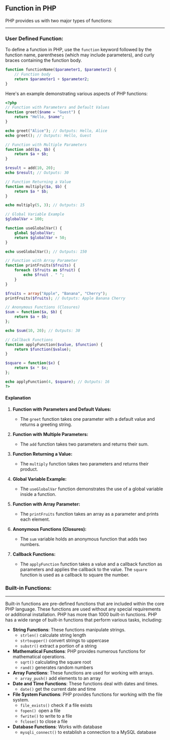 ## **Function in PHP**
PHP provides us with two major types of functions:

---
### User Defined Function: 
To define a function in PHP, use the `function` keyword followed by the function name, parentheses (which may include parameters), and curly braces containing the function body.
```php
function functionName($parameter1, $parameter2) {
    // Function body
    return $parameter1 + $parameter2;
}
```
Here's an example demonstrating various aspects of PHP functions:
```php
<?php
// Function with Parameters and Default Values
function greet($name = "Guest") {
    return "Hello, $name";
}

echo greet("Alice"); // Outputs: Hello, Alice
echo greet(); // Outputs: Hello, Guest

// Function with Multiple Parameters
function add($a, $b) {
    return $a + $b;
}

$result = add(10, 20);
echo $result; // Outputs: 30

// Function Returning a Value
function multiply($a, $b) {
    return $a * $b;
}

echo multiply(5, 3); // Outputs: 15

// Global Variable Example
$globalVar = 100;

function useGlobalVar() {
    global $globalVar;
    return $globalVar + 50;
}

echo useGlobalVar(); // Outputs: 150

// Function with Array Parameter
function printFruits($fruits) {
    foreach ($fruits as $fruit) {
        echo $fruit . " ";
    }
}

$fruits = array("Apple", "Banana", "Cherry");
printFruits($fruits); // Outputs: Apple Banana Cherry 

// Anonymous Functions (Closures)
$sum = function($a, $b) {
    return $a + $b;
};

echo $sum(10, 20); // Outputs: 30

// Callback Functions
function applyFunction($value, $function) {
    return $function($value);
}

$square = function($x) {
    return $x * $x;
};

echo applyFunction(4, $square); // Outputs: 16
?>
```

#### Explanation

1. **Function with Parameters and Default Values:**
    
    - The `greet` function takes one parameter with a default value and returns a greeting string.
2. **Function with Multiple Parameters:**
    
    - The `add` function takes two parameters and returns their sum.
3. **Function Returning a Value:**
    
    - The `multiply` function takes two parameters and returns their product.
4. **Global Variable Example:**
    
    - The `useGlobalVar` function demonstrates the use of a global variable inside a function.
5. **Function with Array Parameter:**
    
    - The `printFruits` function takes an array as a parameter and prints each element.
6. **Anonymous Functions (Closures):**
    
    - The `sum` variable holds an anonymous function that adds two numbers.
7. **Callback Functions:**
    
    - The `applyFunction` function takes a value and a callback function as parameters and applies the callback to the value. The `square` function is used as a callback to square the number.
### **Built-in Functions**:

---

Built-in functions are pre-defined functions that are included within the core PHP language. These functions are used without any special requirements or additional installation. PHP has more than 1000 built-in functions. PHP has a wide range of built-in functions that perform various tasks, including:
 - **String Functions**: These functions manipulate strings.
	 - `strlen()` calculate string length
	 - `strtoupper()` convert strings to uppercase
	 - `substr()` extract a portion of a string
 - **Mathematical Functions**: PHP provides numerous functions for mathematical operations.
	 - `sqrt()` calculating the square root
	 - `rand()` generates random numbers
 - **Array Functions**: These functions are used for working with arrays.
	 - `array_push()` add elements to an array
 - **Date and Time Functions**: These functions deal with dates and times.
	 - `date()` get the current date and time
 - **File System Functions**: PHP provides functions for working with the file system.
	 - `file_exists()` check if a file exists
	 - `fopen() `open a file
	 - `fwrite()` to write to a file
	 - `fclose()` to close a file
 - **Database Functions**: Works with database
	 - `mysqli_connect()` to establish a connection to a MySQL database